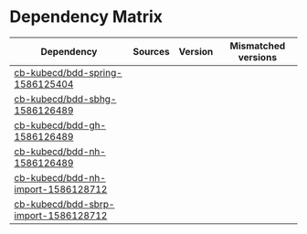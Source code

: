 # Dependency Matrix

Dependency | Sources | Version | Mismatched versions
---------- | ------- | ------- | -------------------
[cb-kubecd/bdd-spring-1586125404](https://github.com/cb-kubecd/bdd-spring-1586125404.git) |  | []() | 
[cb-kubecd/bdd-sbhg-1586126489](https://github.com/cb-kubecd/bdd-sbhg-1586126489.git) |  | []() | 
[cb-kubecd/bdd-gh-1586126489](https://github.com/cb-kubecd/bdd-gh-1586126489.git) |  | []() | 
[cb-kubecd/bdd-nh-1586126489](https://github.com/cb-kubecd/bdd-nh-1586126489.git) |  | []() | 
[cb-kubecd/bdd-nh-import-1586128712](https://github.com/cb-kubecd/bdd-nh-import-1586128712.git) |  | []() | 
[cb-kubecd/bdd-sbrp-import-1586128712](https://github.com/cb-kubecd/bdd-sbrp-import-1586128712.git) |  | []() | 
